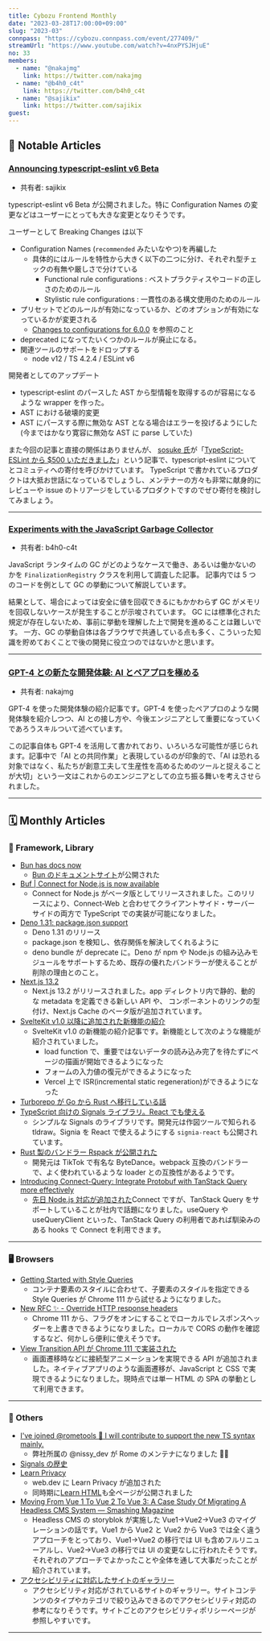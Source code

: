 ```yaml
---
title: Cybozu Frontend Monthly
date: "2023-03-28T17:00:00+09:00"
slug: "2023-03"
connpass: "https://cybozu.connpass.com/event/277409/"
streamUrl: "https://www.youtube.com/watch?v=4nxPYSJHjuE"
no: 33
members:
  - name: "@nakajmg"
    link: https://twitter.com/nakajmg
  - name: "@b4h0_c4t"
    link: https://twitter.com/b4h0_c4t
  - name: "@sajikix"
    link: https://twitter.com/sajikix
guest:
---
```


## 👀 Notable Articles

### [Announcing typescript-eslint v6 Beta](https://typescript-eslint.io/blog/announcing-typescript-eslint-v6-beta)

- 共有者: sajikix

typescript-eslint v6 Beta が公開されました。特に Configuration Names の変更などはユーザーにとっても大きな変更となりそうです。

ユーザーとして Breaking Changes は以下

- Configuration Names (`recommended` みたいなやつ)を再編した
  - 具体的にはルールを特性から大きく以下の二つに分け、それぞれ型チェックの有無や厳しさで分けている
    - Functional rule configurations : ベストプラクティスやコードの正しさのためのルール
    - Stylistic rule configurations : 一貫性のある構文使用のためのルール
- プリセットでどのルールが有効になっているか、どのオプションが有効になっているかが変更される
  - [Changes to configurations for 6.0.0](https://github.com/typescript-eslint/typescript-eslint/discussions/6014) を参照のこと
- deprecated になってたいくつかのルールが廃止になる。
- 関連ツールのサポートをドロップする
  - node v12 / TS 4.2.4 / ESLint v6

開発者としてのアップデート

- typescript-eslint のパースした AST から型情報を取得するのが容易になるような wrapper を作った。
- AST における破壊的変更
- AST にパースする際に無効な AST となる場合はエラーを投げるようにした(今まではかなり寛容に無効な AST に parse していた)

また今回の記事と直接の関係はありませんが、 [sosuke 氏](https://twitter.com/__sosukesuzuki)が「[TypeScript-ESLint から $500 いただきました](https://sosukesuzuki.dev/posts/typescript-eslint-give-me-500-dollars/)」という記事で、typescript-eslint についてとコミュティへの寄付を呼びかけています。
TypeScript で書かれているプロダクトは大抵お世話になっているでしょうし、メンテナーの方々も非常に献身的にレビューや issue のトリアージをしているプロダクトですのでぜひ寄付を検討してみましょう。

---

### [Experiments with the JavaScript Garbage Collector](https://dev.to/codux/experiments-with-the-javascript-garbage-collector-2ae3)

- 共有者: b4h0-c4t

JavaScript ランタイムの GC がどのようなケースで働き、あるいは働かないのかを `FinalizationRegistry` クラスを利用して調査した記事。
記事内では 5 つのコードを例として GC の挙動について解説しています。

結果として、場合によっては安全に値を回収できるにもかかわらず GC がメモリを回収しないケースが発生することが示唆されています。
GC には標準化された規定が存在しないため、事前に挙動を理解した上で開発を進めることは難しいです。
一方、GC の挙動自体は各ブラウザで共通している点も多く、こういった知識を貯めておくことで後の開発に役立つのではないかと思います。

---

### [GPT-4 との新たな開発体験: AI とペアプロを極める](https://zenn.dev/okunokentaro/articles/01gvcmft5t9dc21nb0gc43c64a)

- 共有者: nakajmg

GPT-4 を使った開発体験の紹介記事です。GPT-4 を使ったペアプロのような開発体験を紹介しつつ、AI との接し方や、今後エンジニアとして重要になっていくであろうスキルついて述べています。

この記事自体も GPT-4 を活用して書かれており、いろいろな可能性が感じられます。記事中で「AI との共同作業」と表現しているのが印象的で、「AI は恐れる対象ではなく、私たちが創意工夫して生産性を高めるためのツールと捉えることが大切」という一文はこれからのエンジニアとしての立ち振る舞いを考えさせられました。

---

## 🗓 Monthly Articles

### 📖 Framework, Library

- [Bun has docs now](https://twitter.com/colinhacks/status/1629310598004772865)
  - [Bun のドキュメントサイト](https://bun.sh/docs)が公開された
- [Buf | Connect for Node.js is now available](https://buf.build/blog/connect-node-beta)
  - Connect for Node.js がベータ版としてリリースされました。このリリースにより、Connect-Web と合わせてクライアントサイド・サーバーサイドの両方で TypeScript での実装が可能になりました。
- [Deno 1.31: package.json support](https://deno.com/blog/v1.31)
  - Deno 1.31 のリリース
  - package.json を検知し、依存関係を解決してくれるように
  - deno bundle が deprecate に。Deno が npm や Node.js の組み込みモジュールをサポートするため、既存の優れたバンドラーが使えることが削除の理由とのこと。
- [Next.js 13.2](https://nextjs.org/blog/next-13-2)
  - Next.js 13.2 がリリースされました。app ディレクトリ内で静的、動的な metadata を定義できる新しい API や、<Link> コンポーネントのリンクの型付け、Next.js Cache のベータ版が追加されています。
- [SvelteKit v1.0 以降に追加された新機能の紹介](https://svelte.dev/blog/streaming-snapshots-sveltekit)
  - SvelteKit v1.0 の新機能の紹介記事です。新機能として次のような機能が紹介されていました。
    - load function で、重要ではないデータの読み込み完了を待たずにページの描画が開始できるようになった
    - フォームの入力値の復元ができるようになった
    - Vercel 上で ISR(incremental static regeneration)ができるようになった
- [Turborepo が Go から Rust へ移行している話](https://vercel.com/blog/turborepo-migration-go-rust)
- [TypeScript 向けの Signals ライブラリ。React でも使える](https://github.com/tldraw/signia)
  - シンプルな Signals のライブラリです。開発元は作図ツールで知られる tldraw。Signia を React で使えるようにする `signia-react` も公開されています。
- [Rust 製のバンドラー Rspack が公開された](https://www.rspack.dev/)
  - 開発元は TikTok で有名な ByteDance。webpack 互換のバンドラーで、よく使われているような loader との互換性があるようです。
- [Introducing Connect-Query: Integrate Protobuf with TanStack Query more effectively](https://buf.build/blog/introducing-connect-query/)
  - [先日 Node.js 対応が追加された](https://buf.build/blog/connect-node-beta)Connect ですが、TanStack Query をサポートしていることが社内で話題になりました。useQuery や useQueryClient といった、TanStack Query の利用者であれば馴染みのある hooks で Connect を利用できます。

---

### 🖥 Browsers

- [Getting Started with Style Queries](https://developer.chrome.com/blog/style-queries/)
  - コンテナ要素のスタイルに合わせて、子要素のスタイルを指定できる Style Queries が Chrome 111 から試せるようになりました。
- [New RFC ✨ - Override HTTP response headers](https://twitter.com/ChromeDevTools/status/1627654304180981762)
  - Chrome 111 から、フラグをオンにすることでローカルでレスポンスヘッダーを上書きできるようになりました。ローカルで CORS の動作を確認するなど、何かしら便利に使えそうです。
- [View Transition API が Chrome 111 で実装された](https://developer.chrome.com/blog/spa-view-transitions-land/)
  - 画面遷移時などに接続型アニメーションを実現できる API が追加されました。ネイティブアプリのような画面遷移が、JavaScript と CSS で実現できるようになりました。現時点では単一 HTML の SPA の挙動として利用できます。

---

### 🦆 Others

- [I've joined @rometools :rocket: I will contribute to support the new TS syntax mainly.](https://twitter.com/nissy_dev/status/1631222211980955649)
  - 弊社所属の @nissy_dev が Rome のメンテナになりました 🎉👏
- [Signals の歴史](https://twitter.com/RyanCarniato/status/1630284004753813504)
- [Learn Privacy](https://web.dev/learn/privacy/)
  - web.dev に Learn Privacy が追加された
  - 同時期に[Learn HTML](https://web.dev/learn/html/)も全ページが公開されました
- [Moving From Vue 1 To Vue 2 To Vue 3: A Case Study Of Migrating A Headless CMS System — Smashing Magazine](https://www.smashingmagazine.com/2023/03/vue-case-study-migrating-headless-cms-system/)
  - Headless CMS の storyblok が実施した Vue1→Vue2→Vue3 のマイグレーションの話です。Vue1 から Vue2 と Vue2 から Vue3 では全く違うアプローチをとっており、Vue1→Vue2 の移行では UI も含めフルリニューアルし、Vue2→Vue3 の移行では UI の変更なしに行われたそうです。それぞれのアプローチでよかったことや全体を通して大事だったことが紹介されています。
- [アクセシビリティに対応したサイトのギャラリー](https://www.aaa11y.com/)
  - アクセシビリティ対応がされているサイトのギャラリー。サイトコンテンツのタイプやカテゴリで絞り込みできるのでアクセシビリティ対応の参考になりそうです。サイトごとのアクセシビリティポリシーページが参照しやすいです。

---
